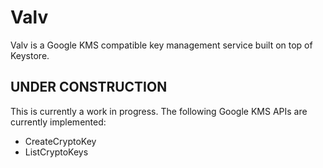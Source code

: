 # Valv

Valv is a Google KMS compatible key management service built on top of Keystore.

## UNDER CONSTRUCTION

This is currently a work in progress. The following Google KMS APIs are currently implemented:

* CreateCryptoKey
* ListCryptoKeys
